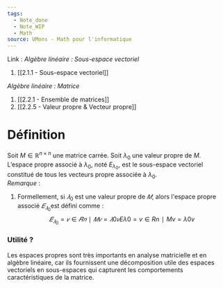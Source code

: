 ```yaml
---
tags:
  - Note_done
  - Note_WIP
  - Math
source: UMons - Math pour l'informatique
---
```


Link :
_Algèbre linéaire : Sous-espace vectoriel_
1. [[2.1.1 - Sous-espace vectoriel]]

_Algèbre linéaire : Matrice_
1. [[2.2.1 - Ensemble de matrices]]
2. [[2.2.5 - Valeur propre & Vecteur propre]]

# Définition
Soit $M ∈ \mathbb{R}^{n×n}$ une matrice carrée. 
Soit $λ_0$ une valeur propre de $M$. 
L’espace propre associé à $λ_0$, noté $E_{λ_0}$, est le sous-espace vectoriel constitué de tous les vecteurs propre associée à $λ_0$.
\
_Remarque_ : 
1. Formellement, si $𝜆_0$​ est une valeur propre de $𝑀$, alors l'espace propre associé $𝐸_{𝜆_0}$​​ est défini comme : $$𝐸_{𝜆_0}={𝑣∈𝑅𝑛 ∣ 𝑀𝑣=𝜆0𝑣}Eλ0​​={v∈Rn ∣ Mv=λ0​v}$$

### Utilité ?
Les espaces propres sont très importants en analyse matricielle et en algèbre linéaire, car ils fournissent une décomposition utile des espaces vectoriels en sous-espaces qui capturent les comportements caractéristiques de la matrice.